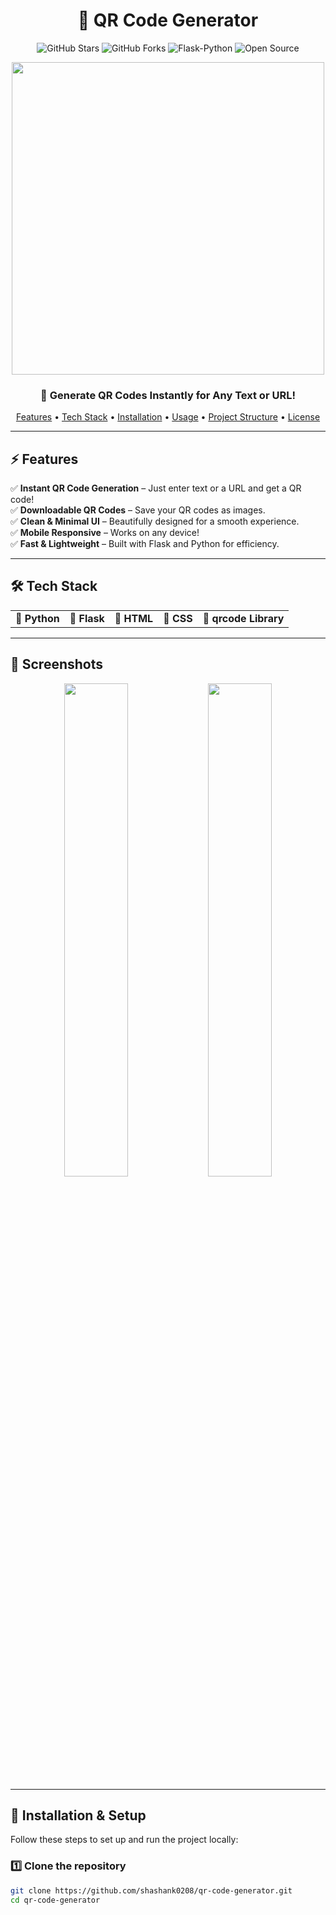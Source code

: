 <h1 align="center">🚀 QR Code Generator</h1>
<p align="center">
  <img src="https://img.shields.io/github/stars/shashank0208/qr-code-generator?style=social" alt="GitHub Stars">
  <img src="https://img.shields.io/github/forks/shashank0208/qr-code-generator?style=social" alt="GitHub Forks">
  <img src="https://img.shields.io/badge/Flask-Python-blue" alt="Flask-Python">
  <img src="https://img.shields.io/badge/Open-Source-❤️-red" alt="Open Source">
</p>

<p align="center">
  <img src="https://user-images.githubusercontent.com/674621/71187805-4132fd00-2274-11ea-9a99-974055909dff.gif" width="500px">
</p>

<h3 align="center">🔗 Generate QR Codes Instantly for Any Text or URL!</h3>

<p align="center">
  <a href="#features">Features</a> • 
  <a href="#tech-stack">Tech Stack</a> • 
  <a href="#installation">Installation</a> • 
  <a href="#usage">Usage</a> • 
  <a href="#project-structure">Project Structure</a> • 
  <a href="#license">License</a>
</p>

---

## ⚡ Features
✅ **Instant QR Code Generation** – Just enter text or a URL and get a QR code!  
✅ **Downloadable QR Codes** – Save your QR codes as images.  
✅ **Clean & Minimal UI** – Beautifully designed for a smooth experience.  
✅ **Mobile Responsive** – Works on any device!  
✅ **Fast & Lightweight** – Built with Flask and Python for efficiency.  

---

## 🛠️ Tech Stack
<table>
  <tr>
    <td align="center"><b>🔹 Python</b></td>
    <td align="center"><b>🔹 Flask</b></td>
    <td align="center"><b>🔹 HTML</b></td>
    <td align="center"><b>🔹 CSS</b></td>
    <td align="center"><b>🔹 qrcode Library</b></td>
  </tr>
</table>

---

## 📸 Screenshots
<p align="center">
  <img src="https://dummyimage.com/600x400/000/fff&text=Screenshot+1" width="45%">
  <img src="https://dummyimage.com/600x400/000/fff&text=Screenshot+2" width="45%">
</p>

---

## 🚀 Installation & Setup
Follow these steps to set up and run the project locally:

### 1️⃣ Clone the repository
```sh
git clone https://github.com/shashank0208/qr-code-generator.git
cd qr-code-generator
